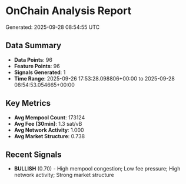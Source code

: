 # OnChain Analysis Report
Generated: 2025-09-28 08:54:55 UTC

## Data Summary
- **Data Points**: 96
- **Feature Points**: 96
- **Signals Generated**: 1
- **Time Range**: 2025-09-26 17:53:28.098806+00:00 to 2025-09-28 08:54:53.054665+00:00

## Key Metrics
- **Avg Mempool Count**: 173124
- **Avg Fee (30min)**: 1.3 sat/vB
- **Avg Network Activity**: 1.000
- **Avg Market Structure**: 0.738

## Recent Signals
- **BULLISH** (0.70) - High mempool congestion; Low fee pressure; High network activity; Strong market structure
